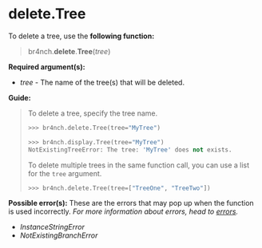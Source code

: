 # delete.Tree

To delete a tree, use the **following function:**

> br4nch.**delete**.**Tree**(*tree*)

**Required argument(s):**

- *tree* - The name of the tree(s) that will be deleted.

**Guide:**

> To delete a tree, specify the tree name.
>
> ```python
> >>> br4nch.delete.Tree(tree="MyTree")
> 
> >>> br4nch.display.Tree(tree="MyTree")
> NotExistingTreeError: The tree: 'MyTree' does not exists.
> ```
>
> To delete multiple trees in the same function call, you can use a list for the `tree` argument.
>
> ```python
> >>> br4nch.delete.Tree(tree=["TreeOne", "TreeTwo"])
> ```

**Possible error(s):**
These are the errors that may pop up when the function is used incorrectly.
*For more information about errors, head to [errors](../../guides/errors.md).*

- *InstanceStringError*
- *NotExistingBranchError*
